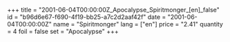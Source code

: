 +++
title = "2001-06-04T00:00:00Z_Apocalypse_Spiritmonger_[en]_false"
id = "b96d6e67-f690-4f19-bb25-a7c2d2aaf42f"
date = "2001-06-04T00:00:00Z"
name = "Spiritmonger"
lang = ["en"]
price = "2.41"
quantity = 4
foil = false
set = "Apocalypse"
+++
